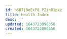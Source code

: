 ```yaml
---
id: pSBTjBeExP8_PZinB1pxz
title: Health Index
desc: ''
updated: 1643723096356
created: 1643723096356
---
```


